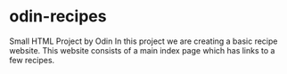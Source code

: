 # odin-recipes
Small HTML Project by Odin
In this project we are creating a basic recipe website.
This website consists of a main index page which has links to a few recipes.